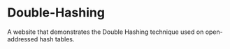 # Double-Hashing
A website that demonstrates the Double Hashing technique used on open-addressed hash tables.
